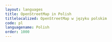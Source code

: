 ```yaml
---
layout: languages
title: OpenStreetMap in Polish
titlelocalized: OpenStreetMap w języku polskim
code: pl
languagename: Polish
order: 1000
---
```

